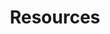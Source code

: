 ---
financial_year: 2016-17
slug: resources
layout: resources
years:
- [2015-16, /2015-16/resources, link]
- [2016-17, /2016-17/resources, active]
- [2017-18, /2017-18/resources, link]
active: resources
title: Resources
nested: false
---